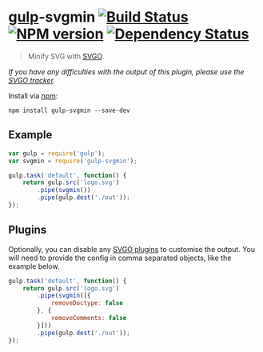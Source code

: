 # [gulp](https://github.com/gulpjs/gulp)-svgmin [![Build Status](https://travis-ci.org/ben-eb/gulp-svgmin.svg?branch=master)](https://travis-ci.org/ben-eb/gulp-svgmin) [![NPM version](https://badge.fury.io/js/gulp-svgmin.svg)](http://badge.fury.io/js/gulp-svgmin) [![Dependency Status](https://gemnasium.com/ben-eb/gulp-svgmin.png)](https://gemnasium.com/ben-eb/gulp-svgmin)

> Minify SVG with [SVGO](https://github.com/svg/svgo).

*If you have any difficulties with the output of this plugin, please use the [SVGO tracker](https://github.com/svg/svgo/issues).*

Install via [npm](https://npmjs.org/package/gulp-svgmin):

```
npm install gulp-svgmin --save-dev
```

## Example

```js
var gulp = require('gulp');
var svgmin = require('gulp-svgmin');

gulp.task('default', function() {
    return gulp.src('logo.svg')
        .pipe(svgmin())
        .pipe(gulp.dest('./out'));
});
```

## Plugins

Optionally, you can disable any [SVGO plugins](https://github.com/svg/svgo/tree/master/plugins) to customise the output. You will need to provide the config in comma separated objects, like the example below.

```js
gulp.task('default', function() {
    return gulp.src('logo.svg')
        .pipe(svgmin([{
            removeDoctype: false
        }, {
            removeComments: false
        }]))
        .pipe(gulp.dest('./out'));
});
```
